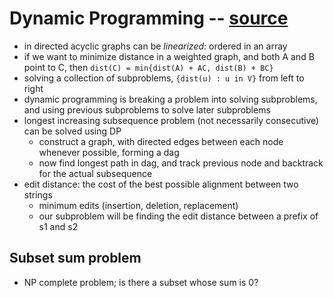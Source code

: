 # Dynamic Programming -- [source](https://people.eecs.berkeley.edu/~vazirani/algorithms/chap6.pdf)
- in directed acyclic graphs can be *linearized*: ordered in an array
- if we want to minimize distance in a weighted graph, and both A and B point to C, then `dist(C) = min{dist(A) + AC, dist(B) + BC}`
- solving a collection of subproblems, `{dist(u) : u in V}` from left to right
- dynamic programming is breaking a problem into solving subproblems, and using previous subproblems to solve later subproblems
- longest increasing subsequence problem (not necessarily consecutive) can be solved using DP
  - construct a graph, with directed edges between each node whenever possible, forming a dag
  - now find longest path in dag, and track previous node and backtrack for the actual subsequence
- edit distance: the cost of the best possible alignment between two strings
  - minimum edits (insertion, deletion, replacement)
  - our subproblem will be finding the edit distance between a prefix of s1 and s2

## Subset sum problem
- NP complete problem; is there a subset whose sum is 0?
